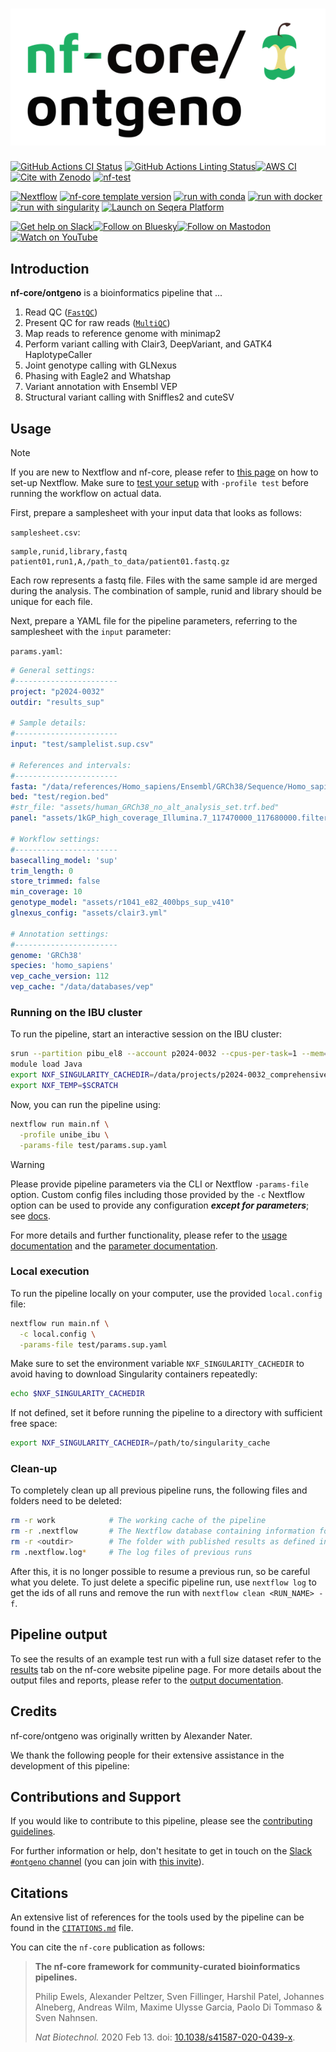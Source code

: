 <h1>
  <picture>
    <source media="(prefers-color-scheme: dark)" srcset="docs/images/nf-core-ontgeno_logo_dark.png">
    <img alt="nf-core/ontgeno" src="docs/images/nf-core-ontgeno_logo_light.png">
  </picture>
</h1>

[![GitHub Actions CI Status](https://github.com/nf-core/ontgeno/actions/workflows/ci.yml/badge.svg)](https://github.com/nf-core/ontgeno/actions/workflows/ci.yml)
[![GitHub Actions Linting Status](https://github.com/nf-core/ontgeno/actions/workflows/linting.yml/badge.svg)](https://github.com/nf-core/ontgeno/actions/workflows/linting.yml)[![AWS CI](https://img.shields.io/badge/CI%20tests-full%20size-FF9900?labelColor=000000&logo=Amazon%20AWS)](https://nf-co.re/ontgeno/results)[![Cite with Zenodo](http://img.shields.io/badge/DOI-10.5281/zenodo.XXXXXXX-1073c8?labelColor=000000)](https://doi.org/10.5281/zenodo.XXXXXXX)
[![nf-test](https://img.shields.io/badge/unit_tests-nf--test-337ab7.svg)](https://www.nf-test.com)

[![Nextflow](https://img.shields.io/badge/version-%E2%89%A524.04.2-green?style=flat&logo=nextflow&logoColor=white&color=%230DC09D&link=https%3A%2F%2Fnextflow.io)](https://www.nextflow.io/)
[![nf-core template version](https://img.shields.io/badge/nf--core_template-3.3.1-green?style=flat&logo=nfcore&logoColor=white&color=%2324B064&link=https%3A%2F%2Fnf-co.re)](https://github.com/nf-core/tools/releases/tag/3.3.1)
[![run with conda](http://img.shields.io/badge/run%20with-conda-3EB049?labelColor=000000&logo=anaconda)](https://docs.conda.io/en/latest/)
[![run with docker](https://img.shields.io/badge/run%20with-docker-0db7ed?labelColor=000000&logo=docker)](https://www.docker.com/)
[![run with singularity](https://img.shields.io/badge/run%20with-singularity-1d355c.svg?labelColor=000000)](https://sylabs.io/docs/)
[![Launch on Seqera Platform](https://img.shields.io/badge/Launch%20%F0%9F%9A%80-Seqera%20Platform-%234256e7)](https://cloud.seqera.io/launch?pipeline=https://github.com/nf-core/ontgeno)

[![Get help on Slack](http://img.shields.io/badge/slack-nf--core%20%23ontgeno-4A154B?labelColor=000000&logo=slack)](https://nfcore.slack.com/channels/ontgeno)[![Follow on Bluesky](https://img.shields.io/badge/bluesky-%40nf__core-1185fe?labelColor=000000&logo=bluesky)](https://bsky.app/profile/nf-co.re)[![Follow on Mastodon](https://img.shields.io/badge/mastodon-nf__core-6364ff?labelColor=FFFFFF&logo=mastodon)](https://mstdn.science/@nf_core)[![Watch on YouTube](http://img.shields.io/badge/youtube-nf--core-FF0000?labelColor=000000&logo=youtube)](https://www.youtube.com/c/nf-core)

## Introduction

**nf-core/ontgeno** is a bioinformatics pipeline that ...

<!-- TODO nf-core:
   Complete this sentence with a 2-3 sentence summary of what types of data the pipeline ingests, a brief overview of the
   major pipeline sections and the types of output it produces. You're giving an overview to someone new
   to nf-core here, in 15-20 seconds. For an example, see https://github.com/nf-core/rnaseq/blob/master/README.md#introduction
-->

<!-- TODO nf-core: Include a figure that guides the user through the major workflow steps. Many nf-core
     workflows use the "tube map" design for that. See https://nf-co.re/docs/guidelines/graphic_design/workflow_diagrams#examples for examples.   -->
<!-- TODO nf-core: Fill in short bullet-pointed list of the default steps in the pipeline -->
1. Read QC ([`FastQC`](https://www.bioinformatics.babraham.ac.uk/projects/fastqc/))
2. Present QC for raw reads ([`MultiQC`](http://multiqc.info/))
3. Map reads to reference genome with minimap2
4. Perform variant calling with Clair3, DeepVariant, and GATK4 HaplotypeCaller
5. Joint genotype calling with GLNexus
6. Phasing with Eagle2 and Whatshap
7. Variant annotation with Ensembl VEP
8. Structural variant calling with Sniffles2 and cuteSV

## Usage

> [!NOTE]
> If you are new to Nextflow and nf-core, please refer to [this page](https://nf-co.re/docs/usage/installation) on how to set-up Nextflow. Make sure to [test your setup](https://nf-co.re/docs/usage/introduction#how-to-run-a-pipeline) with `-profile test` before running the workflow on actual data.

<!-- TODO nf-core: Describe the minimum required steps to execute the pipeline, e.g. how to prepare samplesheets.
     Explain what rows and columns represent. For instance (please edit as appropriate): -->

First, prepare a samplesheet with your input data that looks as follows:

`samplesheet.csv`:

```csv
sample,runid,library,fastq
patient01,run1,A,/path_to_data/patient01.fastq.gz
```

Each row represents a fastq file. Files with the same sample id are merged during the analysis. The combination of sample, runid and library should be unique for each file.

Next, prepare a YAML file for the pipeline parameters, referring to the samplesheet with the `input` parameter:

`params.yaml`:
```yaml
# General settings:
#-----------------------
project: "p2024-0032"
outdir: "results_sup"

# Sample details:
#-----------------------
input: "test/samplelist.sup.csv"

# References and intervals:
#-----------------------
fasta: "/data/references/Homo_sapiens/Ensembl/GRCh38/Sequence/Homo_sapiens.GRCh38.dna.primary_assembly.fa"
bed: "test/region.bed"
#str_file: "assets/human_GRCh38_no_alt_analysis_set.trf.bed"
panel: "assets/1kGP_high_coverage_Illumina.7_117470000_117680000.filtered.SNV_INDEL_SV_phased_panel.bcf"

# Workflow settings:
#-----------------------
basecalling_model: 'sup'
trim_length: 0
store_trimmed: false
min_coverage: 10
genotype_model: "assets/r1041_e82_400bps_sup_v410"
glnexus_config: "assets/clair3.yml"

# Annotation settings:
#-----------------------
genome: 'GRCh38'
species: 'homo_sapiens'
vep_cache_version: 112
vep_cache: "/data/databases/vep"
```

### Running on the IBU cluster

To run the pipeline, start an interactive session on the IBU cluster:

```bash
srun --partition pibu_el8 --account p2024-0032 --cpus-per-task=1 --mem=8000 --time=144:00:00 --pty bash
module load Java
export NXF_SINGULARITY_CACHEDIR=/data/projects/p2024-0032_comprehensive_cftr_gene_sequencing_using_long_read_nanopore_technology/pipelines/singularity_cache
export NXF_TEMP=$SCRATCH
```

Now, you can run the pipeline using:

<!-- TODO nf-core: update the following command to include all required parameters for a minimal example -->

```bash
nextflow run main.nf \
  -profile unibe_ibu \
  -params-file test/params.sup.yaml
```

> [!WARNING]
> Please provide pipeline parameters via the CLI or Nextflow `-params-file` option. Custom config files including those provided by the `-c` Nextflow option can be used to provide any configuration _**except for parameters**_; see [docs](https://nf-co.re/docs/usage/getting_started/configuration#custom-configuration-files).

For more details and further functionality, please refer to the [usage documentation](https://nf-co.re/ontgeno/usage) and the [parameter documentation](https://nf-co.re/ontgeno/parameters).


### Local execution

To run the pipeline locally on your computer, use the provided `local.config` file:

```bash
nextflow run main.nf \
  -c local.config \
  -params-file test/params.sup.yaml
```

Make sure to set the environment variable `NXF_SINGULARITY_CACHEDIR` to avoid having to download Singularity containers repeatedly:
```bash
echo $NXF_SINGULARITY_CACHEDIR
```

If not defined, set it before running the pipeline to a directory with sufficient free space:
```bash
export NXF_SINGULARITY_CACHEDIR=/path/to/singularity_cache
```

### Clean-up

To completely clean up all previous pipeline runs, the following files and folders need to be deleted:

```bash
rm -r work            # The working cache of the pipeline
rm -r .nextflow       # The Nextflow database containing information for nextflow log
rm -r <outdir>        # The folder with published results as defined in --outdir
rm .nextflow.log*     # The log files of previous runs
```
After this, it is no longer possible to resume a previous run, so be careful what you delete. To just delete a specific pipeline run, use `nextflow log` to get the ids of all runs and remove the run with `nextflow clean <RUN_NAME> -f`.

## Pipeline output

To see the results of an example test run with a full size dataset refer to the [results](https://nf-co.re/ontgeno/results) tab on the nf-core website pipeline page.
For more details about the output files and reports, please refer to the
[output documentation](https://nf-co.re/ontgeno/output).

## Credits

nf-core/ontgeno was originally written by Alexander Nater.

We thank the following people for their extensive assistance in the development of this pipeline:

<!-- TODO nf-core: If applicable, make list of people who have also contributed -->

## Contributions and Support

If you would like to contribute to this pipeline, please see the [contributing guidelines](.github/CONTRIBUTING.md).

For further information or help, don't hesitate to get in touch on the [Slack `#ontgeno` channel](https://nfcore.slack.com/channels/ontgeno) (you can join with [this invite](https://nf-co.re/join/slack)).

## Citations

<!-- TODO nf-core: Add citation for pipeline after first release. Uncomment lines below and update Zenodo doi and badge at the top of this file. -->
<!-- If you use nf-core/ontgeno for your analysis, please cite it using the following doi: [10.5281/zenodo.XXXXXX](https://doi.org/10.5281/zenodo.XXXXXX) -->

<!-- TODO nf-core: Add bibliography of tools and data used in your pipeline -->

An extensive list of references for the tools used by the pipeline can be found in the [`CITATIONS.md`](CITATIONS.md) file.

You can cite the `nf-core` publication as follows:

> **The nf-core framework for community-curated bioinformatics pipelines.**
>
> Philip Ewels, Alexander Peltzer, Sven Fillinger, Harshil Patel, Johannes Alneberg, Andreas Wilm, Maxime Ulysse Garcia, Paolo Di Tommaso & Sven Nahnsen.
>
> _Nat Biotechnol._ 2020 Feb 13. doi: [10.1038/s41587-020-0439-x](https://dx.doi.org/10.1038/s41587-020-0439-x).
